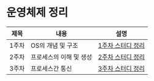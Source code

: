 # 운영체제 정리

|제목|내용|설명|
|------|---|---|
|1주차|OS의 개념 및 구조|[1주차 스터디 정리](https://github.com/Boin-Kau/tech-interview/tree/main/os/boin/week1)|
|2주차|프로세스의 이해 및 생성|[2주차 스터디 정리]()|
|3주차|프로세스간 통신|[3주차 스터디 정리]()|
